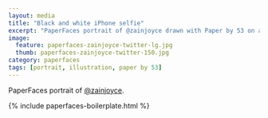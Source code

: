 ```yaml
---
layout: media
title: "Black and white iPhone selfie"
excerpt: "PaperFaces portrait of @zainjoyce drawn with Paper by 53 on an iPad."
image: 
  feature: paperfaces-zainjoyce-twitter-lg.jpg
  thumb: paperfaces-zainjoyce-twitter-150.jpg
category: paperfaces
tags: [portrait, illustration, paper by 53]
---
```


PaperFaces portrait of [@zainjoyce](http://twitter.com/zainjoyce).

{% include paperfaces-boilerplate.html %}